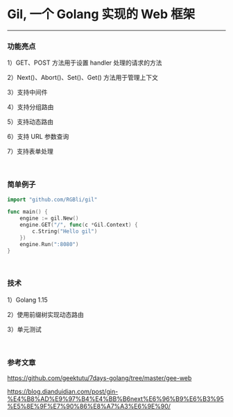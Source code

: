 # Gil, 一个 Golang 实现的 Web 框架
---

### 功能亮点
1）GET、POST 方法用于设置 handler 处理的请求的方法

2）Next()、Abort()、Set()、Get() 方法用于管理上下文

3）支持中间件

4）支持分组路由

5）支持动态路由

6）支持 URL 参数查询

7）支持表单处理

</br>

### 简单例子
``` go
import "github.com/RGBli/gil"

func main() {
    engine := gil.New()
    engine.GET("/", func(c *Gil.Context) {
        c.String("Hello gil")
    })
    engine.Run(":8080")
}
```

</br>

### 技术
1）Golang 1.15

2）使用前缀树实现动态路由

3）单元测试

</br>

### 参考文章
https://github.com/geektutu/7days-golang/tree/master/gee-web

https://blog.dianduidian.com/post/gin-%E4%B8%AD%E9%97%B4%E4%BB%B6next%E6%96%B9%E6%B3%95%E5%8E%9F%E7%90%86%E8%A7%A3%E6%9E%90/

</br>